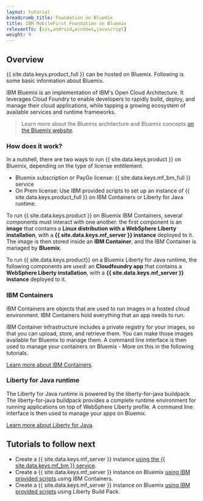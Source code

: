 ```yaml
---
layout: tutorial
breadcrumb_title: Foundation on Bluemix
title: IBM MobileFirst Foundation on Bluemix
relevantTo: [ios,android,windows,javascript]
weight: 9
---
```

<!-- NLS_CHARSET=UTF-8 -->
## Overview
{{ site.data.keys.product_full }} can be hosted on Bluemix. Following is some basic information about Bluemix.

IBM Bluemix is an implementation of IBM's Open Cloud Architecture. It leverages Cloud Foundry to enable developers to rapidly build, deploy, and manage their cloud applications, while tapping a growing ecosystem of available services and runtime frameworks.

> Learn more about the Bluemix architecture and Bluemix concepts [on the Bluemix website](https://console.ng.bluemix.net/docs/overview/whatisbluemix.html#bluemixoverview).

### How does it work?
In a nutshell, there are two ways to run {{ site.data.keys.product }} on Bluemix, depending on the type of license entitlement.

* Bluemix subscription or PayGo license: {{ site.data.keys.mf_bm_full }} service
* On Prem license: Use IBM provided scripts to set up an instance of {{ site.data.keys.product_full }} on IBM Containers or Liberty for Java runtime.

To run {{ site.data.keys.product }} on Bluemix IBM Containers, several components must interact with one another: the first component is an **image** that contains a **Linux distribution with a WebSphere Liberty installation**, with a **{{ site.data.keys.mf_server }} instance** deployed to it. The image is then stored inside an **IBM Container**, and the IBM Container is managed by **Bluemix**.

To run {{ site.data.keys.product}} on a Bluemix Liberty for Java runtime, the following components are used: an **Cloudfoundry app** that contains a **WebSphere Liberty installation**, with a **{{ site.data.keys.mf_server }} instance** deployed to it.
### IBM Containers
IBM Containers are objects that are used to run images in a hosted cloud environment. IBM Containers hold everything that an app needs to run.

IBM Container infrastructure includes a private registry for your images, so that you can upload, store, and retrieve them. You can make those images available for Bluemix to manage them. A command line interface is then used to manage your containers on Bluemix - More on this in the following tutorials.

[Learn more about IBM Containers](https://www.ng.bluemix.net/docs/containers/container_index.html).

### Liberty for Java runtime
The Liberty for Java runtime is powered by the liberty-for-java buildpack. The liberty-for-java buildpack provides a complete runtime environment for running applications on top of WebSphere Liberty profile. A command line interface is then used to manage your apps on Bluemix.

[Learn more about Liberty for Java](https://new-console.ng.bluemix.net/docs/runtimes/liberty/index.html).

## Tutorials to follow next
* Create a {{ site.data.keys.mf_server }} instance [using the {{ site.data.keys.mf_bm }} service](using-mobile-foundation/).
* Create a {{ site.data.keys.mf_server }} instance on Bluemix [using IBM provided scripts](mobilefirst-server-using-scripts/) using IBM Containers.
* Create a {{ site.data.keys.mf_server }} instance on Bluemix [using IBM provided scripts](mobilefirst-server-using-scripts-lbp/) using Liberty Build Pack.
